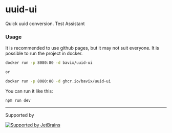 # uuid-ui
Quick uuid conversion. Test Assistant

### Usage

It is recommended to use github pages, but it may not suit everyone. It is possible to run the project in docker.
```sh
docker run -p 8080:80 -d bavix/uuid-ui

or 

docker run -p 8080:80 -d ghcr.io/bavix/uuid-ui
```

You can run it like this:
```sh
npm run dev
```

---
Supported by

[![Supported by JetBrains](https://cdn.rawgit.com/bavix/development-through/46475b4b/jetbrains.svg)](https://www.jetbrains.com/)
